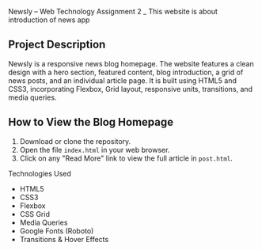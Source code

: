 Newsly – Web Technology Assignment 2 _ This website is about introduction of news app

## Project Description
Newsly is a responsive news blog homepage. The website features a clean design with a hero section, featured content, blog introduction, a grid of news posts, and an individual article page. It is built using HTML5 and CSS3, incorporating Flexbox, Grid layout, responsive units, transitions, and media queries.

## How to View the Blog Homepage
1. Download or clone the repository.
2. Open the file `index.html` in your web browser.
3. Click on any "Read More" link to view the full article in `post.html`.

Technologies Used
- HTML5
- CSS3
- Flexbox
- CSS Grid
- Media Queries
- Google Fonts (Roboto)
- Transitions & Hover Effects


